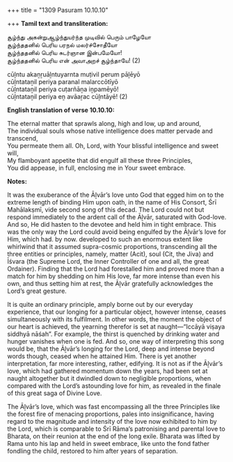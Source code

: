 +++
title = "1309 Pasuram 10.10.10"

+++
**Tamil text and transliteration:**

சூழ்ந்து அகன்றுஆழ்ந்துயர்ந்த முடிவில் பெரும் பாழேயோ  
சூழ்ந்ததனில் பெரிய பரநல் மலர்ச்சோதீயோ  
சூழ்ந்ததனில் பெரிய சுடர்ஞான இன்பமேயோ!  
சூழ்ந்ததனில் பெரிய என் அவாஅறச் சூழ்ந்தாயே! (2)

cūḻntu akaṉṟuāḻntuyarnta muṭivil perum pāḻēyō  
cūḻntataṉil periya paranal malarccōtīyō  
cūḻntataṉil periya cuṭarñāṉa iṉpamēyō!  
cūḻntataṉil periya eṉ avāaṟac cūḻntāyē! (2)

**English translation of verse 10.10.10:**

The eternal matter that sprawls along, high and low, up and around,  
The individual souls whose native intelligence does matter pervade and transcend,  
You permeate them all. Oh, Lord, with Your blissful intelligence and sweet will,  
My flamboyant appetite that did engulf all these three Principles,  
You did appease, in full, enclosing me in Your sweet embrace.

**Notes:**

It was the exuberance of the Āḻvār’s love unto God that egged him on to the extreme length of binding Him upon oath, in the name of His Consort, Śrī Mahālakṣmī, vide second song of this decad. The Lord could not but respond immediately to the ardent call of the Āḻvār, saturated with God-love. And so, He did hasten to the devotee and held him in tight embrace. This was the only way the Lord could avoid being engulfed by the Āḻvār’s love for Him, which had. by now. developed to such an enormous extent like whirlwind that it assumed supra-cosmic proportions, transcending all the three entities or principles, namely, matter (Acit), soul (Cit, the Jiva) and Īśvara (the Supreme Lord, the Inner Controller of one and all, the great Ordainer). Finding that the Lord had forestalled him and proved more than a match for him by shedding on him His love, far more intense than even his own, and thus setting him at rest, the Āḻvār gratefully acknowledges the Lord’s great gesture.

It is quite an ordinary principle, amply borne out by our everyday experience, that our longing for a particular object, however intense, ceases simultaneously with its fulfilment. In other words, the moment the object of our heart is achieved, the yearning therefor is set at naught—“Iccāyā viṣaya siddhyā nāśah”. For example, the thirst is quenched by drinking water and hunger vanishes when one is fed. And so, one way of interpreting this song would be, that the Āḻvār’s longing for the Lord, deep and intense beyond words though, ceased when he attained Him. There is yet another interpretation, far more interesting, rather, edifying. It is not as if the Āḻvār’s love, which had gathered momentum down the years, had been set at naught altogether but it dwindled down to negligible proportions, when compared with the Lord’s astounding love for him, as revealed in the finale of this great saga of Divine Love.

The Āḻvār’s love, which was fast encompassing all the three Principles like the forest fire of menacing proportions, pales into insignificance, having regard to the magnitude and intensity of the love now exhibited to him by the Lord, which is comparable to Śrī Rāma’s patronising and parental love to Bharata, on their reunion at the end of ṭhe long exile. Bharata was lifted by Rama unto his lap and held in sweet embrace, like unto the fond father fondling the child, restored to him after years of separation.


